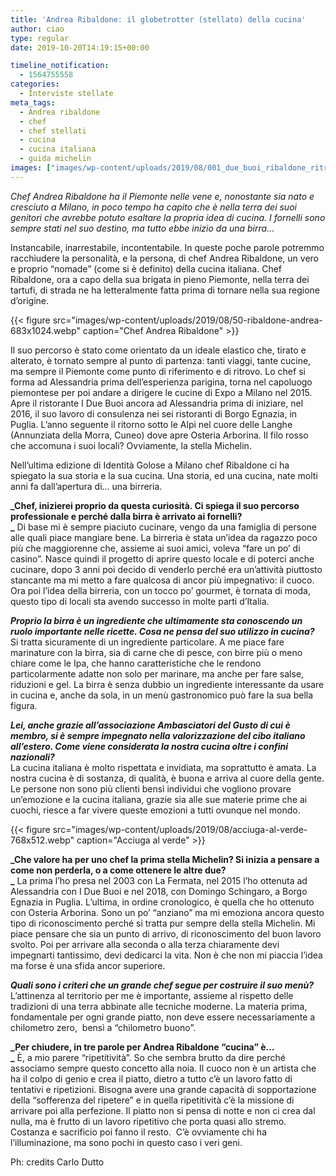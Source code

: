```yaml
---
title: 'Andrea Ribaldone: il globetrotter (stellato) della cucina'
author: ciao
type: regular
date: 2019-10-20T14:19:15+00:00

timeline_notification:
  - 1564755558
categories:
  - Interviste stellate
meta_tags:
  - Andrea ribaldone
  - chef
  - chef stellati
  - cucina
  - cucina italiana
  - guida michelin
images: ["images/wp-content/uploads/2019/08/001_due_buoi_ribaldone_ritratto_hr_y4a4899-800x445.webp"]
---
```

_Chef Andrea Ribaldone ha il Piemonte nelle vene e, nonostante sia nato e cresciuto a Milano, in poco tempo ha capito che è nella terra dei suoi genitori che avrebbe potuto esaltare la propria idea di cucina. I fornelli sono sempre stati nel suo destino, ma tutto ebbe inizio da una birra…_

Instancabile, inarrestabile, incontentabile. In queste poche parole potremmo racchiudere la personalità, e la persona, di chef Andrea Ribaldone, un vero e proprio “nomade” (come si è definito) della cucina italiana. Chef Ribaldone, ora a capo della sua brigata in pieno Piemonte, nella terra dei tartufi, di strada ne ha letteralmente fatta prima di tornare nella sua regione d’origine.


{{< figure src="images/wp-content/uploads/2019/08/50-ribaldone-andrea-683x1024.webp" caption="Chef Andrea Ribaldone" >}}


Il suo percorso è stato come orientato da un ideale elastico che, tirato e alterato, è tornato sempre al punto di partenza: tanti viaggi, tante cucine, ma sempre il Piemonte come punto di riferimento e di ritrovo. Lo chef si forma ad Alessandria prima dell’esperienza parigina, torna nel capoluogo piemontese per poi andare a dirigere le cucine di Expo a Milano nel 2015. Apre il ristorante I Due Buoi ancora ad Alessandria prima di iniziare, nel 2016, il suo lavoro di consulenza nei sei ristoranti di Borgo Egnazia, in Puglia. L’anno seguente il ritorno sotto le Alpi nel cuore delle Langhe (Annunziata della Morra, Cuneo) dove apre Osteria Arborina. Il filo rosso che accomuna i suoi locali? Ovviamente, la stella Michelin.

Nell’ultima edizione di Identità Golose a Milano chef Ribaldone ci ha spiegato la sua storia e la sua cucina. Una storia, ed una cucina, nate molti anni fa dall’apertura di… una birreria.

**_Chef, inizierei proprio da questa curiosità. Ci spiega il suo percorso professionale e perché dalla birra è arrivato ai fornelli?  
_** Di base mi è sempre piaciuto cucinare, vengo da una famiglia di persone alle quali piace mangiare bene. La birreria è stata un’idea da ragazzo poco più che maggiorenne che, assieme ai suoi amici, voleva “fare un po’ di casino”. Nasce quindi il progetto di aprire questo locale e di poterci anche cucinare, dopo 3 anni poi decido di venderlo perché era un’attività piuttosto stancante ma mi metto a fare qualcosa di ancor più impegnativo: il cuoco. Ora poi l’idea della birreria, con un tocco po’ gourmet, è tornata di moda, questo tipo di locali sta avendo successo in molte parti d’Italia.

**_Proprio la birra è un ingrediente che ultimamente sta conoscendo un ruolo importante nelle ricette. Cosa ne pensa del suo utilizzo in cucina?_**  
Si tratta sicuramente di un ingrediente particolare. A me piace fare marinature con la birra, sia di carne che di pesce, con birre più o meno chiare come le Ipa, che hanno caratteristiche che le rendono particolarmente adatte non solo per marinare, ma anche per fare salse, riduzioni e gel. La birra è senza dubbio un ingrediente interessante da usare in cucina e, anche da sola, in un menù gastronomico può fare la sua bella figura.

**_Lei, anche grazie all’associazione Ambasciatori del Gusto di cui è membro, si è sempre impegnato nella valorizzazione del cibo italiano all’estero. Come viene considerata la nostra cucina oltre i confini nazionali?&nbsp;_**  
La cucina italiana è molto rispettata e invidiata, ma soprattutto è amata. La nostra cucina è di sostanza, di qualità, è buona e arriva al cuore della gente. Le persone non sono più clienti bensì individui che vogliono provare un’emozione e la cucina italiana, grazie sia alle sue materie prime che ai cuochi, riesce a far vivere queste emozioni a tutti ovunque nel mondo.


{{< figure src="images/wp-content/uploads/2019/08/acciuga-al-verde-768x512.webp" caption="Acciuga al verde" >}}


**_Che valore ha per uno chef la prima stella Michelin? Si inizia a pensare a come non perderla, o a come ottenere le altre due?  
_** La prima l’ho presa nel 2003 con La Fermata, nel 2015 l’ho ottenuta ad Alessandria con I Due Buoi e nel 2018, con Domingo Schingaro, a Borgo Egnazia in Puglia. L’ultima, in ordine cronologico, è quella che ho ottenuto con Osteria Arborina. Sono un po’ “anziano” ma mi emoziona ancora questo tipo di riconoscimento perché si tratta pur sempre della stella Michelin. Mi piace pensare che sia un punto di arrivo, di riconoscimento del buon lavoro svolto. Poi per arrivare alla seconda o alla terza chiaramente devi impegnarti tantissimo, devi dedicarci la vita. Non è che non mi piaccia l’idea ma forse è una sfida ancor superiore.

**_Quali sono i criteri che un grande chef segue per costruire il suo menù?_**  
L’attinenza al territorio per me è importante, assieme al rispetto delle tradizioni di una terra abbinate alle tecniche moderne. La materia prima, fondamentale per ogni grande piatto, non deve essere necessariamente a&nbsp; chilometro zero,&nbsp; bensì a “chilometro buono”.

**_Per chiudere, in tre parole per Andrea Ribaldone “cucina” è…  
_** È, a mio parere “ripetitività”. So che sembra brutto da dire perché associamo sempre questo concetto alla noia. Il cuoco non è un artista che ha il colpo di genio e crea il piatto, dietro a tutto c’è un lavoro fatto di tentativi e ripetizioni. Bisogna avere una grande capacità di sopportazione della “sofferenza del ripetere” e in quella ripetitività c’è la missione di arrivare poi alla perfezione. Il piatto non si pensa di notte e non ci crea dal nulla, ma è frutto di un lavoro ripetitivo che porta quasi allo stremo. Costanza e sacrificio poi fanno il resto.&nbsp; C’è ovviamente chi ha l’illuminazione, ma sono pochi in questo caso i veri geni. 

Ph: credits Carlo Dutto